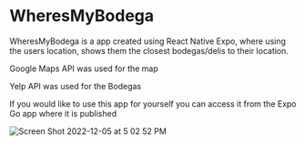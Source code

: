 # WheresMyBodega
WheresMyBodega is a app created using React Native Expo, where using the users location, shows them the closest bodegas/delis to their location.



Google Maps API was used for the map



Yelp API was used for the Bodegas


If you would like to use this app for yourself you can access it from the Expo Go app where it is published


![Screen Shot 2022-12-05 at 5 02 52 PM](https://user-images.githubusercontent.com/106277595/205751914-9a205af4-aa91-4448-a1d5-4492bff68b90.png)

